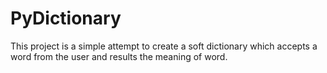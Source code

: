 # PyDictionary
This project is a simple attempt to create a soft dictionary which accepts a word from the user and results the meaning of word.
